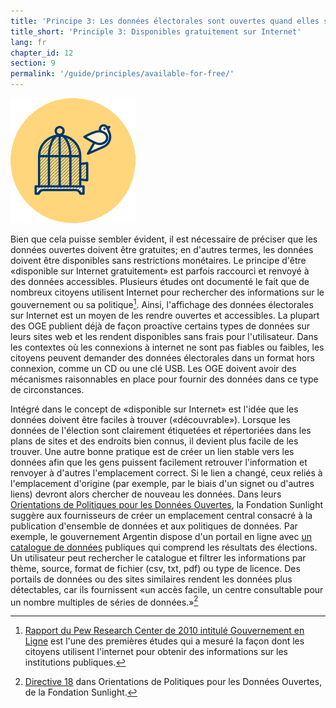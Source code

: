 ```yaml
---
title: 'Principe 3: Les données électorales sont ouvertes quand elles sont disponibles gratuitement sur Internet'
title_short: 'Principle 3: Disponibles gratuitement sur Internet'
lang: fr
chapter_id: 12
section: 9
permalink: '/guide/principles/available-for-free/'
---
```


![Disponibles gratuitement sur internet](/assets/images/inventory/principles/available-for-free.png)

Bien que cela puisse sembler évident, il est nécessaire de préciser que les données ouvertes doivent être gratuites; en d'autres termes, les données doivent être disponibles sans restrictions monétaires. Le principe d'être «disponible sur Internet gratuitement» est parfois raccourci et renvoyé à des données accessibles. Plusieurs études ont documenté le fait que de nombreux citoyens utilisent Internet pour rechercher des informations sur le gouvernement ou sa politique[^1]. Ainsi, l'affichage des données électorales sur Internet est un moyen de les rendre ouvertes et accessibles. La plupart des OGE publient déjà de façon proactive certains types de données sur leurs sites web et les rendent disponibles sans frais pour l'utilisateur. Dans les contextes où les connexions à internet ne sont pas fiables ou faibles, les citoyens peuvent demander des données électorales dans un format hors connexion, comme un CD ou une clé USB. Les OGE doivent avoir des mécanismes raisonnables en place pour fournir des données dans ce type de circonstances.

Intégré dans le concept de «disponible sur Internet» est l'idée que les données doivent être faciles à trouver («découvrable»). Lorsque les données de l'élection sont clairement étiquetées et répertoriées dans les plans de sites et des endroits bien connus, il devient plus facile de les trouver. Une autre bonne pratique est de créer un lien stable vers les données afin que les gens puissent facilement retrouver l'information et renvoyer à d'autres l'emplacement correct. Si le lien a changé, ceux reliés à l'emplacement d'origine (par exemple, par le biais d'un signet ou d'autres liens) devront alors chercher de nouveau les données. Dans leurs [Orientations de Politiques pour les Données Ouvertes](http://sunlightfoundation.com/opendataguidelines/#data-portals-and-websites), la Fondation Sunlight suggère aux fournisseurs de créer un emplacement central consacré à la publication d'ensemble de données et aux politiques de données. Par exemple, le gouvernement Argentin dispose d'un portail en ligne avec [un catalogue de données](http://datospublicos.gob.ar/data/dataset) publiques qui comprend les résultats des élections. Un utilisateur peut rechercher le catalogue et filtrer les informations par thème, source, format de fichier (csv, txt, pdf) ou type de licence. Des portails de données ou des sites similaires rendent les données plus détectables, car ils fournissent «un accès facile, un centre consultable pour un nombre multiples de séries de données.»[^2]

[^1]: [Rapport du Pew Research Center de 2010 intitulé Gouvernement en Ligne](http://www.pewinternet.org/2010/04/27/government-online/) est l'une des premières études qui a mesuré la façon dont les citoyens utilisent l'internet pour obtenir des informations sur les institutions publiques.
[^2]: [Directive 18](http://sunlightfoundation.com/opendataguidelines/#data-portals-and-websites) dans Orientations de Politiques pour les Données Ouvertes, de la Fondation Sunlight.
